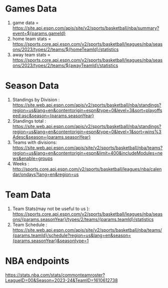 # Games Data
1. game data = https://site.api.espn.com/apis/site/v2/sports/basketball/nba/summary?event=${params.gameId}
2. home team stats = https://sports.core.api.espn.com/v2/sports/basketball/leagues/nba/seasons/2023/types/2/teams/${homeTeamId}/statistics
3. away team stats = https://sports.core.api.espn.com/v2/sports/basketball/leagues/nba/seasons/2023/types/2/teams/${awayTeamId}/statistics

# Season Data
1. Standings by Division :  https://site.web.api.espn.com/apis/v2/sports/basketball/nba/standings?region=us&lang=en&contentorigin=espn&type=0&level=3&sort=playoffseed:asc&season={params.seasonYear}
2. Standings total : https://site.web.api.espn.com/apis/v2/sports/basketball/nba/standings?region=us&lang=en&contentorigin=espn&type=0&level=1&sort=wins%3Adesc&season={params.seasonYear}
3. Teams with divisions: https://site.web.api.espn.com/apis/site/v2/sports/basketball/nba/teams?region=us&lang=en&contentorigin=espn&limit=400&includeModules=news&enable=groups
4. Weeks : http://sports.core.api.espn.com/v2/sports/basketball/leagues/nba/calendar/ondays?lang=en&region=us

# Team Data
1. Team Stats(may not be useful to us ): https://sports.core.api.espn.com/v2/sports/basketball/leagues/nba/seasons/{params.seasonYear}/types/2/teams/{params.teamId}/statistics
2. Team Schedule : https://site.web.api.espn.com/apis/site/v2/sports/basketball/nba/teams/{params.teamId}/schedule?region=us&lang=en&season={params.seasonYear}&seasontype=1




# NBA endpoints
https://stats.nba.com/stats/commonteamroster?LeagueID=00&Season=2023-24&TeamID=1610612738
